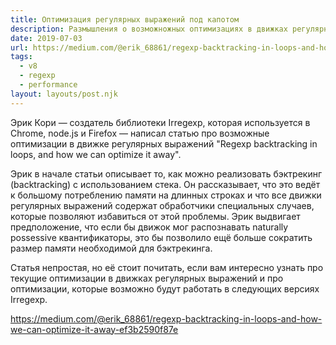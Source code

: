 ```yaml
---
title: Оптимизация регулярных выражений под капотом
description: Размышления о возможножных оптимизациях в движках регулярных выражений
date: 2019-07-03
url: https://medium.com/@erik_68861/regexp-backtracking-in-loops-and-how-we-can-optimize-it-away-ef3b2590f87e
tags:
  - v8
  - regexp
  - performance
layout: layouts/post.njk
---
```

Эрик Кори — создатель библиотеки Irregexp, которая используется в Chrome, node.js и Firefox — написал статью про возможные оптимизации в движке регулярных выражений "Regexp backtracking in loops, and how we can optimize it away".

Эрик в начале статьи описывает то, как можно реализовать бэктрекинг (backtracking) с использованием стека. Он рассказывает, что это ведёт к большому потреблению памяти на длинных строках и что все движки регулярных выражений содержат обработчики специальных случаев, которые позволяют избавиться от этой проблемы. Эрик выдвигает предположение, что если бы движок мог распознавать naturally possessive квантификаторы, это бы позволило ещё больше сократить размер памяти необходимой для бэктрекинга.

Статья непростая, но её стоит почитать, если вам интересно узнать про текущие оптимизации в движках регулярных выражений и про оптимизации, которые возможно будут работать в следующих версиях Irregexp.

https://medium.com/@erik_68861/regexp-backtracking-in-loops-and-how-we-can-optimize-it-away-ef3b2590f87e
